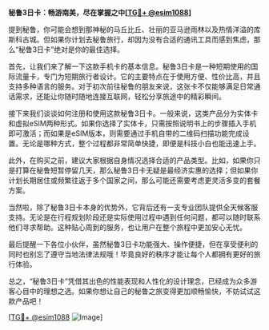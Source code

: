 **秘鲁3日卡：畅游南美，尽在掌握之中[[TG💪+ @esim1088](https://t.me/s/esim1088)]**

提到秘鲁，你可能会想到那神秘的马丘比丘、壮丽的亚马逊雨林以及热情洋溢的库斯科古城。但如果你计划去秘鲁旅行，却因为没有合适的通讯工具而感到焦虑，那么“秘鲁3日卡”绝对是你的最佳选择。

首先，让我们来了解一下这款手机卡的基本信息。秘鲁3日卡是一种短期使用的国际流量卡，专门为短期旅行者设计。它的主要特点在于使用方便、性价比高，并且支持多种语言的服务。对于初次前往秘鲁的朋友来说，这张卡不仅能够满足日常通话需求，还能让你随时随地连接互联网，轻松分享旅途中的精彩瞬间。

接下来我们谈谈如何注册和使用这款秘鲁3日卡。一般来说，这类产品分为实体卡和虚拟eSIM两种形式。如果你选择了实体卡，只需按照说明书上的步骤插入手机即可激活；而如果是eSIM版本，则需要通过手机自带的二维码扫描功能完成设置。无论是哪种方式，整个过程都非常简单快捷，即便是科技小白也能迅速上手。

此外，在购买之前，建议大家根据自身情况选择合适的产品类型。比如，如果你只是打算在秘鲁短暂停留几天，那么秘鲁3日卡无疑是最经济实惠的选择；但如果你计划长期居住或频繁往返于多个国家之间，那么可能还需要考虑更灵活多变的套餐方案。

当然啦，除了秘鲁3日卡本身的优势外，它背后还有一支专业团队提供全天候客服支持。无论是在行程规划阶段还是实际使用过程中遇到任何问题，都可以随时联系他们寻求帮助。这种贴心周到的服务，也让用户在整个旅程中更加安心无忧。

最后提醒一下各位小伙伴，虽然秘鲁3日卡功能强大、操作便捷，但在享受便利的同时也别忘了遵守当地法律法规哦！毕竟良好的秩序才能让每个人都拥有更好的旅行体验。

总之，“秘鲁3日卡”凭借其出色的性能表现和人性化的设计理念，已经成为众多游客心目中的理想之选。如果你想让自己的秘鲁之旅变得更加顺畅愉快，不妨试试这款产品吧！

[[TG💪+ @esim1088](https://t.me/s/esim1088) ![Image](https://i.postimg.cc/4NQfJmqS/Snipaste-2025-05-13-00-14-12.png)]